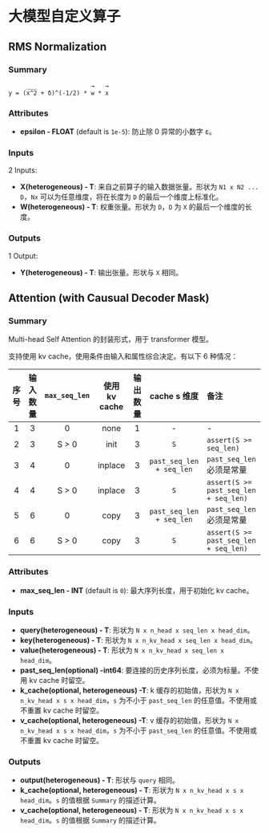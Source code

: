 ﻿# 大模型自定义算子

## RMS Normalization

### Summary

```plaintext
     ___               →   →
y = (x^2 + δ)^(-1/2) * w * x
```

### Attributes

- **epsilon - FLOAT** (default is `1e-5`): 防止除 0 异常的小数字 ε。

### Inputs

2 Inputs:

- **X(heterogeneous) - T**: 来自之前算子的输入数据张量。形状为 `N1 x N2 ... D`，`Nx` 可以为任意维度，将在长度为 `D` 的最后一个维度上标准化。
- **W(heterogeneous) - T**: 权重张量。形状为 `D`，`D` 为 `X` 的最后一个维度的长度。

### Outputs

1 Output:

- **Y(heterogeneous) - T**: 输出张量。形状与 `X` 相同。

## Attention (with Causual Decoder Mask)

### Summary

Multi-head Self Attention 的封装形式，用于 transformer 模型。

支持使用 kv cache，使用条件由输入和属性综合决定。有以下 6 种情况：

| 序号 | 输入数量 | `max_seq_len` | 使用 kv cache | 输出数量 | cache s 维度 | 备注
|:-:|:-:|:-----:|:-------:|:-:|:------------------------:|:-
| 1 | 3 |     0 | none    | 1 | -                        | -
| 2 | 3 | S > 0 | init    | 3 | `S`                      | `assert(S >= seq_len)`
| 3 | 4 |     0 | inplace | 3 | `past_seq_len + seq_len` | `past_seq_len` 必须是常量
| 4 | 4 | S > 0 | inplace | 3 | `S`                      | `assert(S >= past_seq_len + seq_len)`
| 5 | 6 |     0 | copy    | 3 | `past_seq_len + seq_len` | `past_seq_len` 必须是常量
| 6 | 6 | S > 0 | copy    | 3 | `S`                      | `assert(S >= past_seq_len + seq_len)`

### Attributes

- **max_seq_len - INT** (default is `0`): 最大序列长度，用于初始化 kv cache。

### Inputs

- **query(heterogeneous) - T**: 形状为 `N x n_head x seq_len x head_dim`。
- **key(heterogeneous) - T**: 形状为 `N x n_kv_head x seq_len x head_dim`。
- **value(heterogeneous) - T**: 形状为 `N x n_kv_head x seq_len x head_dim`。
- **past_seq_len(optional) -int64**: 要连接的历史序列长度，必须为标量。不使用 kv cache 时留空。
- **k_cache(optional, heterogeneous) -T**: k 缓存的初始值，形状为 `N x n_kv_head x s x head_dim`，`s` 为不小于 `past_seq_len` 的任意值。不使用或不重置 kv cache 时留空。
- **v_cache(optional, heterogeneous) -T**: v 缓存的初始值，形状为 `N x n_kv_head x s x head_dim`，`s` 为不小于 `past_seq_len` 的任意值。不使用或不重置 kv cache 时留空。

### Outputs

- **output(heterogeneous) - T**: 形状与 `query` 相同。
- **k_cache(optional, heterogeneous) - T**: 形状为 `N x n_kv_head x s x head_dim`。`s` 的值根据 `Summary` 的描述计算。
- **v_cache(optional, heterogeneous) - T**: 形状为 `N x n_kv_head x s x head_dim`。`s` 的值根据 `Summary` 的描述计算。
